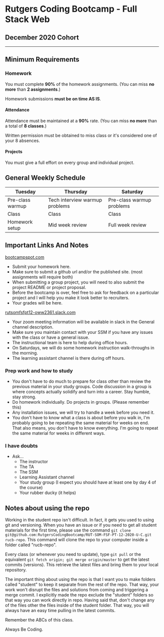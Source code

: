 # Rutgers Coding Bootcamp - Full Stack Web

## December 2020 Cohort

-----------------------------------------

## Minimum Requirements

### Homework

You must complete **90%** of the homework assignments. (You can miss **no more** than **2 assignments**.)

Homework submissions **must be on time AS IS**.

#### Attendance

Attendance must be maintained at a **90%** rate. (You can miss **no more** than a total of **8 classes**.)

Written permission must be obtained to miss class or it's considered one of your 8 absences.

#### Projects

You must give a full effort on every group and individual project.

## General Weekly Schedule

| Tuesday | Thursday | Saturday
| - | - | -
| Pre-class warmup | Tech interview warmup problems | Pre-class warmup problems
| Class | Class | Class
| Homework setup | Mid week review | Full week review

## Important Links And Notes

[bootcampspot.com](https://bootcampspot.com)

* Submit your homework here.
* Make sure to submit a github url and/or the published site. (most assignments will require both)
* When submitting a group project, you will need to also submit the project README or project proposal.
* Before the bootcamp is over, feel free to ask for feedback on a particular project and I will help you make it look better to recruiters.
* Your grades will be here.

[rutsomfsfpt12-oww2361.slack.com](https://rutsomfsfpt12-oww2361.slack.com)

* Your zoom meeting information will be available in slack in the General channel description.
* Make sure you maintain contact with your SSM if you have any issues with the class or have a general issue.
* The instructional team is here to help during office hours.
* On Saturdays, we will do some homework instruction walk-throughs in the morning.
* The learning assistant channel is there during off hours.

### Prep work and how to study

* You don't have to do much to prepare for class other than review the previous material in your study groups. Code discussion in a group is where concepts actually solidify and turn into a career. Stay humble, stay strong.
* Do homework individually. Do projects in groups. (Please remember this)
* Any installation issues, we will try to handle a week before you need it.
* You don't have to know what a class is about before you walk in, I'm probably going to be repeating the same material for weeks on end. That also means, you don't have to know everything. I'm going to repeat the same material for weeks in different ways.

### I have doubts

* Ask...
  * The instructor
  * The TA
  * The SSM
  * Learning Assistant channel
  * Your study group (I expect you should have at least one by day 4 of the course)
  * Your rubber ducky (it helps)

## Notes about using the repo

Working in the student repo isn't difficult. In fact, it gets you used to using git and versioning. When you have an issue or if you need to get all student materials for the first
time, please use the command `git clone git@github.com:RutgersCodingBootcamp/RUT-SOM-FSF-PT-12-2020-U-C.git rucb-repo`. This command will clone the repo to your computer inside a folder called "rucb-repo".

Every class (or whenever you need to update), type `git pull` or the equivalent `git fetch origin; git merge origin/master` to get the latest commits (versions). This retrieve the latest files and bring them to your local repository.

The important thing about using the repo is that I want you to make folders called "student" to keep it separate from the rest of the repo. That way, your work won't disrupt the files and solutions from coming and triggering a merge commit. I explicitly made the repo exclude the "student" folders so that way you can work directly in repo. Having said that,
don't change any of the files other the files inside of the student folder. That way, you will always have an easy time pulling in the latest commits.

Remember the ABCs of this class.

Always Be Coding.
